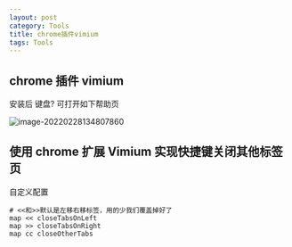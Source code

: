 ```yaml
---
layout: post
category: Tools
title: chrome插件vimium
tags: Tools
---
```


## chrome 插件 vimium

安装后 键盘? 可打开如下帮助页

![image-20220228134807860](https://cdn.jsdelivr.net/gh/mafulong/mdPic@vv3/v3/20220228134807.png)

## 使用 chrome 扩展 Vimium 实现快捷键关闭其他标签页

自定义配置

```
# <<和>>默认是左移右移标签，用的少我们覆盖掉好了
map << closeTabsOnLeft
map >> closeTabsOnRight
map cc closeOtherTabs
```
